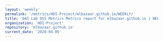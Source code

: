 ```yaml
---
layout: 'weekly'
permalink: '/metrics/HDI-Project/mlbazaar.github.io/WEEKLY/'
title: 'DAI Lab OSS Metrics Metrics report for mlbazaar.github.io | WEEKLY-REPORT-2020-04-05'
organization: 'HDI-Project'
repository: 'mlbazaar.github.io'
current_date: '2020-04-05'
---
```

